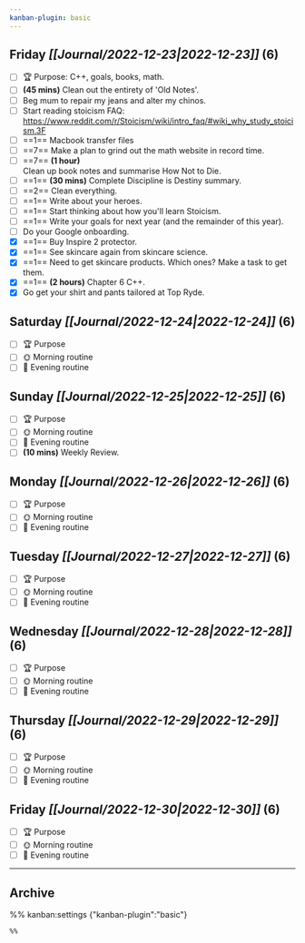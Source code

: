 ```yaml
---
kanban-plugin: basic
---
```


## **Friday** *[[Journal/2022-12-23|2022-12-23]]* (6)

- [ ] 🏆 Purpose: C++, goals, books, math.
- [ ] **(45 mins)** Clean out the entirety of 'Old Notes'.
- [ ] Beg mum to repair my jeans and alter my chinos.
- [ ] Start reading stoicism FAQ: https://www.reddit.com/r/Stoicism/wiki/intro_faq/#wiki_why_study_stoicism.3F
- [ ] ==1== Macbook transfer files
- [ ] ==7== Make a plan to grind out the math website in record time.
- [ ] ==7== **(1 hour)**<br>Clean up book notes and summarise How Not to Die.
- [ ] ==1== **(30 mins)** Complete Discipline is Destiny summary.
- [ ] ==2== Clean everything.
- [ ] ==1== Write about your heroes.
- [ ] ==1== Start thinking about how you'll learn Stoicism.
- [ ] ==1== Write your goals for next year (and the remainder of this year).
- [ ] Do your Google onboarding.
- [x] ==1== Buy Inspire 2 protector.
- [x] ==1== See skincare again from skincare science.
- [x] ==1== Need to get skincare products. Which ones? Make a task to get them.
- [x] ==1== **(2 hours)** Chapter 6 C++.
- [x] Go get your shirt and pants tailored at Top Ryde.

## **Saturday** *[[Journal/2022-12-24|2022-12-24]]* (6)

- [ ] 🏆 Purpose
- [ ] 🌞 Morning routine
- [ ] 🌙 Evening routine

## **Sunday** *[[Journal/2022-12-25|2022-12-25]]* (6)

- [ ] 🏆 Purpose
- [ ] 🌞 Morning routine
- [ ] 🌙 Evening routine
- [ ] **(10 mins)** Weekly Review.

## **Monday** *[[Journal/2022-12-26|2022-12-26]]* (6)

- [ ] 🏆 Purpose
- [ ] 🌞 Morning routine
- [ ] 🌙 Evening routine

## **Tuesday** *[[Journal/2022-12-27|2022-12-27]]* (6)

- [ ] 🏆 Purpose
- [ ] 🌞 Morning routine
- [ ] 🌙 Evening routine

## **Wednesday** *[[Journal/2022-12-28|2022-12-28]]* (6)

- [ ] 🏆 Purpose
- [ ] 🌞 Morning routine
- [ ] 🌙 Evening routine

## **Thursday** *[[Journal/2022-12-29|2022-12-29]]* (6)

- [ ] 🏆 Purpose
- [ ] 🌞 Morning routine
- [ ] 🌙 Evening routine

## **Friday** *[[Journal/2022-12-30|2022-12-30]]* (6)

- [ ] 🏆 Purpose
- [ ] 🌞 Morning routine
- [ ] 🌙 Evening routine

***

## Archive



%% kanban:settings
{"kanban-plugin":"basic"}
```
%%
